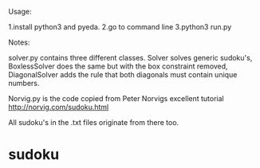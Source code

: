 Usage: 

1.install python3 and pyeda. 
2.go to command line
3.python3 run.py

Notes:

solver.py contains three different classes. Solver solves generic sudoku's, BoxlessSolver does the same but with the box constraint removed, DiagonalSolver adds the rule that both diagonals must contain unique numbers.

Norvig.py is the code copied from Peter Norvigs excellent tutorial http://norvig.com/sudoku.html

All sudoku's in the .txt files originate from there too.
# sudoku
